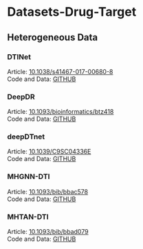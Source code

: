 # Datasets-Drug-Target

## Heterogeneous Data

### DTINet

Article: [10.1038/s41467-017-00680-8](https://doi.org/10.1038/s41467-017-00680-8)\
Code and Data: [GITHUB](https://github.com/luoyunan/DTINet)

### DeepDR

Article: [10.1093/bioinformatics/btz418](https://doi.org/10.1093/bioinformatics/btz418)\
Code and Data: [GITHUB](https://github.com/ChengF-Lab/deepDR)

### deepDTnet

Article: [10.1039/C9SC04336E](https://doi.org/10.1039/C9SC04336E)\
Code and Data: [GITHUB](https://github.com/ChengF-Lab/deepDTnet)

### MHGNN-DTI

Article: [10.1093/bib/bbac578](https://doi.org/10.1093/bib/bbac578)\
Code and Data: [GITHUB](https://github.com/Zora-LM/MHGNN-DTI)

### MHTAN-DTI

Article: [10.1093/bib/bbad079](https://doi.org/10.1093/bib/bbad079)\
Code and Data: [GITHUB](https://github.com/ranzhran/MHTAN-DTI)
